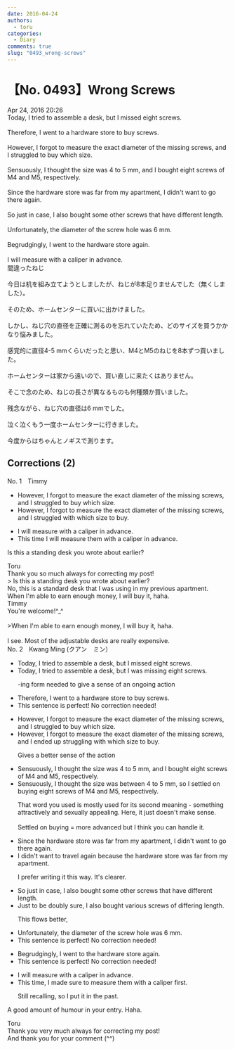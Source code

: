 ```yaml
---
date: 2016-04-24
authors:
  - toru
categories:
  - Diary
comments: true
slug: "0493_wrong-screws"
---
```


# 【No. 0493】Wrong Screws
<div class="date">Apr 24, 2016 20:26</div>
<div id="post"><div id="body_show_ori">
Today, I tried to assemble a desk, but I missed eight screws.<br/><br/>Therefore, I went to a hardware store to buy screws.<br/><br/>However, I forgot to measure the exact diameter of the missing screws, and I struggled to buy which size.<br/><br/>Sensuously, I thought the size was 4 to 5 mm, and I bought eight screws of M4 and M5, respectively.<br/><br/>Since the hardware store was far from my apartment, I didn't want to go there again.<br/><br/>So just in case, I also bought some other screws that have different length.<br/><br/>Unfortunately, the diameter of the screw hole was 6 mm.<br/><br/>Begrudgingly, I went to the hardware store again.<br/><br/>I will measure with a caliper in advance.
</div></div>

<!-- more -->

<div id="post_ja"><div id="body_show_mo">
間違ったねじ<br/><br/>今日は机を組み立てようとしましたが、ねじが8本足りませんでした（無くしました）。<br/><br/>そのため、ホームセンターに買いに出かけました。<br/><br/>しかし、ねじ穴の直径を正確に測るのを忘れていたため、どのサイズを買うかかなり悩みました。<br/><br/>感覚的に直径4-5 mmくらいだったと思い、M4とM5のねじを8本ずつ買いました。<br/><br/>ホームセンターは家から遠いので、買い直しに来たくはありません。<br/><br/>そこで念のため、ねじの長さが異なるものも何種類か買いました。<br/><br/>残念ながら、ねじ穴の直径は6 mmでした。<br/><br/>泣く泣くもう一度ホームセンターに行きました。<br/><br/>今度からはちゃんとノギスで測ります。
</div></div>

## Corrections (2)
<div id="block"><div class="first_name"> No. 1　<span class="just_name">Timmy</span></div><div id="block2">
<ul class="correction_field">
<li class="incorrect">However, I forgot to measure the exact diameter of the missing screws, and I struggled to buy which size.</li>
<li class="corrected correct">
However, I forgot to measure the exact diameter of the missing screws, and I struggled <span class="f_blue">with</span> which size to buy.
</li>
</ul>
<ul class="correction_field">
<li class="incorrect">I will measure with a caliper in advance.</li>
<li class="corrected correct">
<span class="f_blue">This time</span> I will measure <span class="f_blue">them</span> with a caliper in advance.
</li>
</ul>
<p class="comment_small">
 Is this a standing desk you wrote about earlier?
</p>

</div><div class="name"><span class="just_name">Toru</span><br>
Thank you so much always for correcting my post!<br/>&gt; Is this a standing desk you wrote about earlier?<br/>No, this is a standard desk that I was using in my previous apartment.<br/>When I'm able to earn enough money, I will buy it, haha.
</div>
<div class="name"><span class="just_name">Timmy</span><br>
You're welcome!^_^<br/><br/>&gt;When I'm able to earn enough money, I will buy it, haha.<br/><br/>I see. Most of the adjustable desks are really expensive.
</div>
</div>
<div id="block"><div class="first_name"> No. 2　<span class="just_name">Kwang Ming (クアン　ミン）</span></div><div id="block2">
<ul class="correction_field">
<li class="incorrect">Today, I tried to assemble a desk, but I missed eight screws.</li>
<li class="corrected correct">
Today, I tried to assemble a desk, but I <span class="f_blue">was missing</span> eight screws.
<p class="correction_comment">-ing form needed to give a sense of an ongoing action</p>
</li>
</ul>
<ul class="correction_field">
<li class="incorrect">Therefore, I went to a hardware store to buy screws.</li>
<li class="corrected perfect">This sentence is perfect! No correction needed!</li>
</ul>
<ul class="correction_field">
<li class="incorrect">However, I forgot to measure the exact diameter of the missing screws, and I struggled to buy which size.</li>
<li class="corrected correct">
However, I forgot to measure the exact diameter of the missing screws, and <span class="f_blue">I ended up struggling with </span>which size to buy.
<p class="correction_comment">Gives a better sense of the action</p>
</li>
</ul>
<ul class="correction_field">
<li class="incorrect">Sensuously, I thought the size was 4 to 5 mm, and I bought eight screws of M4 and M5, respectively.</li>
<li class="corrected correct">
<span class="sline"><span class="f_blue">Sensuously, </span></span>I thought the size was <span class="f_blue">between </span>4 to 5 mm, <span class="f_blue">so </span>I <span class="f_blue">settled on buying </span>eight screws of M4 and M5, respectively.
<p class="correction_comment">That word you used is mostly used for its second meaning - something attractively and sexually appealing. Here, it just doesn't make sense.<br/><br/>Settled on buying = more advanced but I think you can handle it.</p>
</li>
</ul>
<ul class="correction_field">
<li class="incorrect">Since the hardware store was far from my apartment, I didn't want to go there again.</li>
<li class="corrected correct">
<span class="f_blue">I didn't want to travel again because the hardware store was far from my apartment.</span>
<p class="correction_comment">I prefer writing it this way. It's clearer.</p>
</li>
</ul>
<ul class="correction_field">
<li class="incorrect">So just in case, I also bought some other screws that have different length.</li>
<li class="corrected correct">
<span class="f_blue">Just to be doubly sure</span>, I also bought <span class="f_blue">various screws of differing length.</span>
<p class="correction_comment">This flows better,</p>
</li>
</ul>
<ul class="correction_field">
<li class="incorrect">Unfortunately, the diameter of the screw hole was 6 mm.</li>
<li class="corrected perfect">This sentence is perfect! No correction needed!</li>
</ul>
<ul class="correction_field">
<li class="incorrect">Begrudgingly, I went to the hardware store again.</li>
<li class="corrected perfect">This sentence is perfect! No correction needed!</li>
</ul>
<ul class="correction_field">
<li class="incorrect">I will measure with a caliper in advance.</li>
<li class="corrected correct">
<span class="f_blue">This time, I made sure to measure them with a caliper first.</span>
<p class="correction_comment">Still recalling, so I put it in the past.</p>
</li>
</ul>
<p class="comment_small">
 A good amount of humour in your entry. Haha.
</p>

</div><div class="name"><span class="just_name">Toru</span><br>
Thank you very much always for correcting my post!<br/>And thank you for your comment (^^)
</div>
</div>
